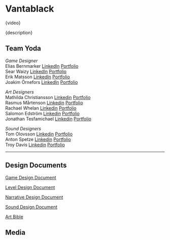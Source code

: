 # Vantablack

{video}

{description}

## Team Yoda

*Game Designer*  
Elias Bernmarker [LinkedIn](https://www.linkedin.com/in/elias-bernmarker-0733a9203/) [Portfolio](https://ivinsiblee.wixsite.com/eliasbernmarker)  
Sear Waizy [LinkedIn](www.linkedin.com/in/searwaizy) [Portfolio]()  
Erik Matsson [LinkedIn]() [Portfolio]()  
Joakim Örnefors [LinkedIn]() [Portfolio]()  

*Art Designers*  
Mathilda Christiansson [Linkedin]() [Portfolio]()  
Rasmus Mårtenson [Linkedin]() [Portfolio]()  
Rachael Whelan [Linkedin]() [Portfolio]()  
Salomon Edström [Linkedin]() [Portfolio]()  
Jonathan Tesfamichael [Linkedin]() [Portfolio]()  

*Sound Designers*  
Tom Olovsson [Linkedin]() [Portfolio]()  
Anton Spetze [Linkedin]() [Portfolio]()  
Troy Davis [Linkedin]() [Portfolio]()  

---

## Design Documents

[Game Design Document](https://docs.google.com/document/d/1dIpyoXbA_LSwrMZkpZ_6TkdrgYcTSZhk3HFP0H3jl9k/edit)

[Level Design Document](https://docs.google.com/document/d/1llIjDGHlF73zppmzrnmDlWvie7ywvoEfrD4Q0dZOqIM/edit#heading=h.2z099olkbazm)

[Narrative Design Document](https://docs.google.com/document/d/1drG0h4KtdDyNwhc3mDPv5OqHj-AnxepS_Hkrlbyv2D8/edit#heading=h.m3zp1a5vce58)

[Sound Design Document](https://docs.google.com/document/d/1UZKGZ9bi_Ewt-HgvSsOXgWhVNmicdRjvd6_QY40zj_I/edit#heading=h.p0dgyzlpep1r)

[Art Bible](https://docs.google.com/document/d/1Gp-_OCduvRVewzrBZki65FVYS_hIRamSnDovKGr2sAw/edit)

## Media
